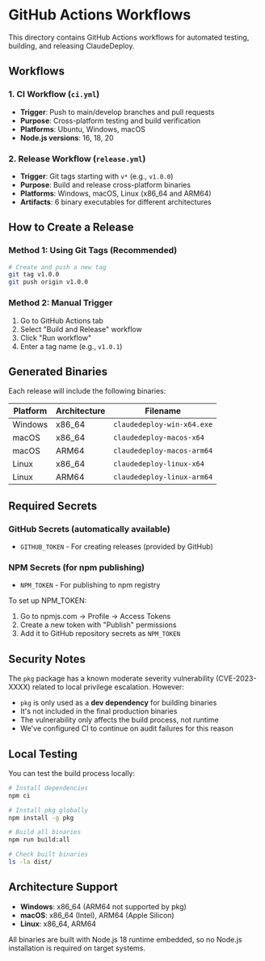 # GitHub Actions Workflows

This directory contains GitHub Actions workflows for automated testing, building, and releasing ClaudeDeploy.

## Workflows

### 1. CI Workflow (`ci.yml`)
- **Trigger**: Push to main/develop branches and pull requests
- **Purpose**: Cross-platform testing and build verification
- **Platforms**: Ubuntu, Windows, macOS
- **Node.js versions**: 16, 18, 20

### 2. Release Workflow (`release.yml`)
- **Trigger**: Git tags starting with `v*` (e.g., `v1.0.0`)
- **Purpose**: Build and release cross-platform binaries
- **Platforms**: Windows, macOS, Linux (x86_64 and ARM64)
- **Artifacts**: 6 binary executables for different architectures

## How to Create a Release

### Method 1: Using Git Tags (Recommended)
```bash
# Create and push a new tag
git tag v1.0.0
git push origin v1.0.0
```

### Method 2: Manual Trigger
1. Go to GitHub Actions tab
2. Select "Build and Release" workflow
3. Click "Run workflow"
4. Enter a tag name (e.g., `v1.0.1`)

## Generated Binaries

Each release will include the following binaries:

| Platform | Architecture | Filename |
|----------|--------------|----------|
| Windows | x86_64 | `claudedeploy-win-x64.exe` |
| macOS | x86_64 | `claudedeploy-macos-x64` |
| macOS | ARM64 | `claudedeploy-macos-arm64` |
| Linux | x86_64 | `claudedeploy-linux-x64` |
| Linux | ARM64 | `claudedeploy-linux-arm64` |

## Required Secrets

### GitHub Secrets (automatically available)
- `GITHUB_TOKEN` - For creating releases (provided by GitHub)

### NPM Secrets (for npm publishing)
- `NPM_TOKEN` - For publishing to npm registry

To set up NPM_TOKEN:
1. Go to npmjs.com → Profile → Access Tokens
2. Create a new token with "Publish" permissions
3. Add it to GitHub repository secrets as `NPM_TOKEN`

## Security Notes

The `pkg` package has a known moderate severity vulnerability (CVE-2023-XXXX) related to local privilege escalation. However:
- `pkg` is only used as a **dev dependency** for building binaries
- It's not included in the final production binaries
- The vulnerability only affects the build process, not runtime
- We've configured CI to continue on audit failures for this reason

## Local Testing

You can test the build process locally:

```bash
# Install dependencies
npm ci

# Install pkg globally
npm install -g pkg

# Build all binaries
npm run build:all

# Check built binaries
ls -la dist/
```

## Architecture Support

- **Windows**: x86_64 (ARM64 not supported by pkg)
- **macOS**: x86_64 (Intel), ARM64 (Apple Silicon)
- **Linux**: x86_64, ARM64

All binaries are built with Node.js 18 runtime embedded, so no Node.js installation is required on target systems.
